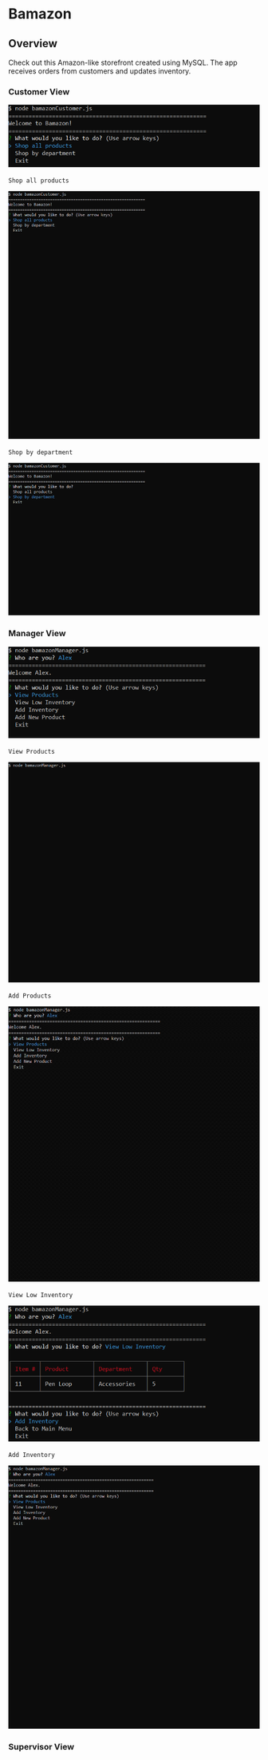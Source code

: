 # Bamazon

## Overview

Check out this Amazon-like storefront created using MySQL. The app receives orders from customers and updates inventory.

### Customer View

![Customer View](images/customerHome.png)

`Shop all products`

![Shop by product](images/shopByProduct.gif)

`Shop by department`

![Shop by department](images/shopByDepartment.gif)

### Manager View

![Manager View](images/managerHome.png)

`View Products`

![View Products](images/viewProducts.gif)

`Add Products`

![Add Products](images/addProduct.gif)

`View Low Inventory`

![View Low Inventory](images/viewInventory.png)

`Add Inventory`

![Add Inventory](images/addInventory.gif)

### Supervisor View
